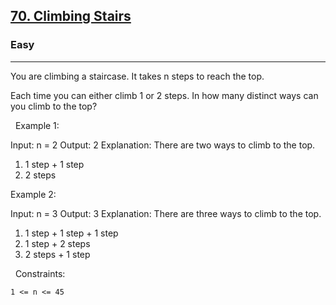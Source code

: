 <h2><a href="https://leetcode.com/problems/climbing-stairs/?envType=study-plan&id=dynamic-programming-i">70. Climbing Stairs</a></h2><h3>Easy</h3><hr>You are climbing a staircase. It takes n steps to reach the top.

Each time you can either climb 1 or 2 steps. In how many distinct ways can you climb to the top?

 
Example 1:

Input: n = 2
Output: 2
Explanation: There are two ways to climb to the top.
1. 1 step + 1 step
2. 2 steps


Example 2:

Input: n = 3
Output: 3
Explanation: There are three ways to climb to the top.
1. 1 step + 1 step + 1 step
2. 1 step + 2 steps
3. 2 steps + 1 step


 
Constraints:


	1 <= n <= 45

